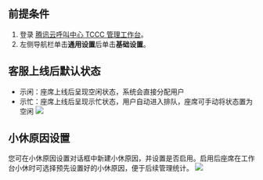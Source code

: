 ## 前提条件
1. 登录 [腾讯云呼叫中心 TCCC 管理工作台](https://cloud.tencent.com/document/product/679/73497#logintccc)。
2. 左侧导航栏单击**通用设置**后单击**基础设置**。

## 客服上线后默认状态
- 示闲：座席上线后呈现空闲状态，系统会直接分配用户
- 示忙：座席上线后呈现示忙状态，用户自动进入排队，座席可手动将状态置为空闲
![](https://qcloudimg.tencent-cloud.cn/raw/527646c025e10ec387e4aa1ac7ec0148.png)

## 小休原因设置
您可在小休原因设置对话框中新建小休原因，并设置是否启用。启用后座席在工作台小休时可选择预先设置好的小休原因，便于后续管理统计。
![](https://qcloudimg.tencent-cloud.cn/raw/5ae6d80741d3facdce67564ec97a878b.png)
